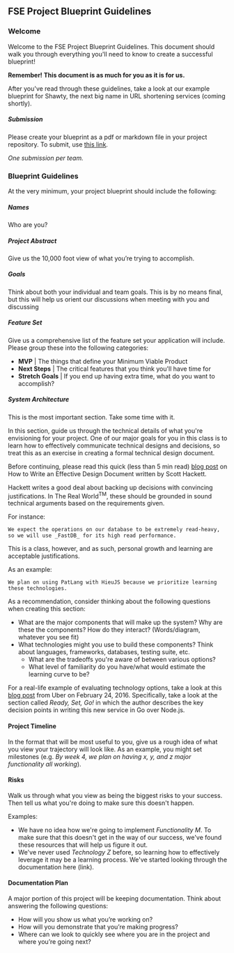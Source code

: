 ## FSE Project Blueprint Guidelines

### Welcome

Welcome to the FSE Project Blueprint Guidelines. This document should walk you through everything you'll need to know to create a successful blueprint! 

**Remember! This document is as much for you as it is for us.**

After you've read through these guidelines, take a look at our example blueprint for Shawty, the next big name in URL shortening services (coming shortly).

##### Submission

Please create your blueprint as a pdf or markdown file in your project repository. To submit, use [this link](https://goo.gl/forms/pOrAnyf69azAs1NF2).

_One submission per team._

### Blueprint Guidelines

At the very minimum, your project blueprint should include the following:

##### Names
Who are you?

##### Project Abstract
Give us the 10,000 foot view of what you’re trying to accomplish.

##### Goals
Think about both your individual and team goals. This is by no means final, but this will help us orient our discussions when meeting with you and discussing 

##### Feature Set
Give us a comprehensive list of the feature set your application will include. Please group these into the following categories:

- **MVP** | The things that define your Minimum Viable Product
- **Next Steps** | The critical features that you think you'll have time for
- **Stretch Goals** | If you end up having extra time, what do you want to accomplish?

##### System Architecture
This is the most important section. Take some time with it. 

In this section, guide us through the technical details of what you're envisioning for your project. One of our major goals for you in this class is to learn how to effectively communicate technical designs and decisions, so treat this as an exercise in creating a formal technical design document. 

Before continuing, please read this quick (less than 5 min read) [blog post](http://blog.slickedit.com/2007/05/how-to-write-an-effective-design-document/) on How to Write an Effective Design Document written by Scott Hackett. 

Hackett writes a good deal about backing up decisions with convincing justifications. In The Real World<sup>TM</sup>, these should be grounded in sound technical arguments based on the requirements given.

For instance:

    We expect the operations on our database to be extremely read-heavy, so we will use _FastDB_ for its high read performance.

This is a class, however, and as such, personal growth and learning are acceptable justifications. 

As an example:

    We plan on using PatLang with HieuJS because we prioritize learning these technologies.

As a recommendation, consider thinking about the following questions when creating this section:

- What are the major components that will make up the system? Why are these the components? How do they interact? (Words/diagram, whatever you see fit) 
- What technologies might you use to build these components? Think about languages, frameworks, databases, testing suite, etc. 
    - What are the tradeoffs you're aware of between various options? 
    - What level of familiarity do you have/what would estimate the learning curve to be?

For a real-life example of evaluating technology options, take a look at this [blog post](http://eng.uber.com/go-geofence/) from Uber on February 24, 2016. Specifically, take a look at the section called _Ready, Set, Go!_ in which the author describes the key decision points in writing this new service in Go over Node.js. 

#### Project Timeline

In the format that will be most useful to you, give us a rough idea of what you view your trajectory will look like. As an example, you might set milestones (e.g. _By week 4, we plan on having x, y, and z major functionality all working_).

#### Risks
Walk us through what you view as being the biggest risks to your success. Then tell us what you're doing to make sure this doesn't happen.

Examples:
- We have no idea how we're going to implement _Functionality M_. To make sure that this doesn't get in the way of our success, we've found these resources that will help us figure it out.
- We've never used _Technology Z_ before, so learning how to effectively leverage it may be a learning process. We've started looking through the documentation here (link).

#### Documentation Plan
A major portion of this project will be keeping documentation. Think about answering the following questions:

- How will you show us what you’re working on?   
- How will you demonstrate that you’re making progress?  
- Where can we look to quickly see where you are in the project and where you’re going next?

